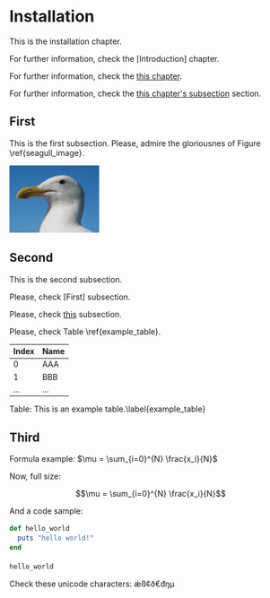 # Installation

This is the installation chapter.

For further information, check the [Introduction] chapter.


For further information, check the [this chapter](#introduction).


For further information, check the [this chapter's subsection](#first) section.


## First

This is the first subsection. Please, admire the gloriousnes of Figure \ref{seagull_image}.


![A cool seagull.\label{seagull_image}](images/seagull.png)

## Second

This is the second subsection.


Please, check [First] subsection.

Please, check [this](#first) subsection.

Please, check Table \ref{example_table}.

| Index | Name |
| ----- | ---- |
| 0     | AAA  |
| 1     | BBB  |
| ...   | ...  |

Table: This is an example table.\label{example_table}

## Third

Formula example: $\mu = \sum_{i=0}^{N} \frac{x_i}{N}$

Now, full size:

$$\mu = \sum_{i=0}^{N} \frac{x_i}{N}$$

And a code sample:

```rb
def hello_world
  puts "hello world!"
end

hello_world
```

Check these unicode characters: ǽß¢ð€đŋμ
